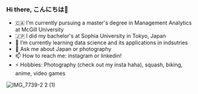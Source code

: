 ### Hi there, こんにちは👋


- 🇨🇦 I’m currently pursuing a master's degree in Management Analytics at McGill University
- 🇯🇵 I did my bachelor's at Sophia University in Tokyo, Japan
- 🌱 I’m currently learning data science and its applications in indsutries
- 💬 Ask me about Japan or photography
- 📫 How to reach me: instagram or linkedin!
- ⚡ Hobbies: Photography (check out my insta haha), squash, biking, anime, video games
   

![IMG_7739-2 2 (1)](https://github.com/lazy0ninja/lazy0ninja/assets/74462065/bf3dbdab-1f3a-491d-ab8e-9fc5f3de6443)


